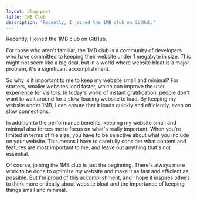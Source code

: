 ```yaml
---
layout: blog-post
title: 1MB Club
description: "Recently, I joined the 1MB club on GitHub."
---
```


Recently, I joined the 1MB club on GitHub.

For those who aren't familiar, the 1MB club is a community of developers who have committed to keeping their website under 1 megabyte in size. This might not seem like a big deal, but in a world where website bloat is a major problem, it's a significant accomplishment.

So why is it important to me to keep my website small and minimal? For starters, smaller websites load faster, which can improve the user experience for visitors. In today's world of instant gratification, people don't want to wait around for a slow-loading website to load. By keeping my website under 1MB, I can ensure that it loads quickly and efficiently, even on slow connections.

In addition to the performance benefits, keeping my website small and minimal also forces me to focus on what's really important. When you're limited in terms of file size, you have to be selective about what you include on your website. This means I have to carefully consider what content and features are most important to me, and leave out anything that's not essential.

Of course, joining the 1MB club is just the beginning. There's always more work to be done to optimize my website and make it as fast and efficient as possible. But I'm proud of this accomplishment, and I hope it inspires others to think more critically about website bloat and the importance of keeping things small and minimal.
